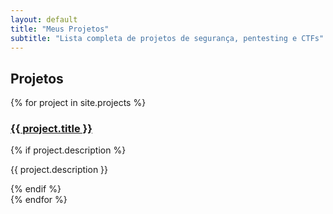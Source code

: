 ```yaml
---
layout: default
title: "Meus Projetos"
subtitle: "Lista completa de projetos de segurança, pentesting e CTFs"
---
```


<section>
  <h2>Projetos</h2>
  {% for project in site.projects %}
  <div class="card">
    <h3><a href="{{ project.url }}">{{ project.title }}</a></h3>
    {% if project.description %}
    <p>{{ project.description }}</p>
    {% endif %}
  </div>
  {% endfor %}
</section>
